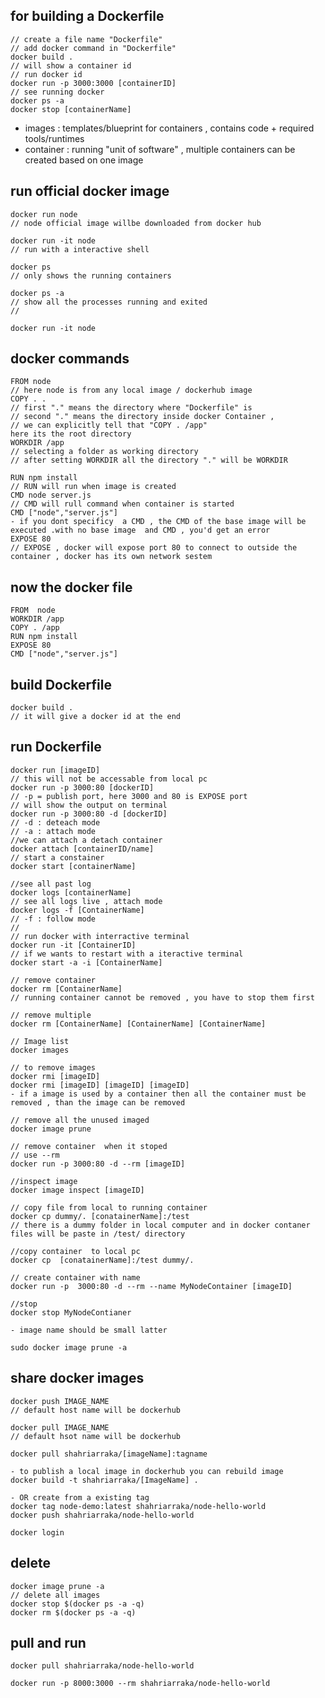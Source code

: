 ## for building a Dockerfile 
    // create a file name "Dockerfile"
    // add docker command in "Dockerfile"
    docker build .
    // will show a container id 
    // run docker id  
    docker run -p 3000:3000 [containerID]
    // see running docker 
    docker ps -a 
    docker stop [containerName] 

- images : templates/blueprint for containers , contains code + required tools/runtimes 
- container : running "unit of software" , multiple containers can be created based on one image 

## run official docker image 
    docker run node 
    // node official image willbe downloaded from docker hub 

    docker run -it node 
    // run with a interactive shell 
    
    docker ps
    // only shows the running containers

    docker ps -a 
    // show all the processes running and exited 
    // 

    docker run -it node 
## docker commands 
    FROM node
    // here node is from any local image / dockerhub image
    COPY . .
    // first "." means the directory where "Dockerfile" is 
    // second "." means the directory inside docker Container , 
    // we can explicitly tell that "COPY . /app"
    here its the root directory
    WORKDIR /app
    // selecting a folder as working directory 
    // after setting WORKDIR all the directory "." will be WORKDIR 
    
    RUN npm install 
    // RUN will run when image is created 
    CMD node server.js
    // CMD will rull command when container is started
    CMD ["node","server.js"] 
    - if you dont specificy  a CMD , the CMD of the base image will be executed .with no base image  and CMD , you'd get an error 
    EXPOSE 80
    // EXPOSE , docker will expose port 80 to connect to outside the container , docker has its own network sestem  
## now the docker file 
    FROM  node 
    WORKDIR /app
    COPY . /app
    RUN npm install 
    EXPOSE 80
    CMD ["node","server.js"]
## build Dockerfile
    docker build .
    // it will give a docker id at the end 
## run Dockerfile 
    docker run [imageID]
    // this will not be accessable from local pc
    docker run -p 3000:80 [dockerID]
    // -p = publish port, here 3000 and 80 is EXPOSE port
    // will show the output on terminal
    docker run -p 3000:80 -d [dockerID]
    // -d : deteach mode
    // -a : attach mode
    //we can attach a detach container
    docker attach [containerID/name] 
    // start a constainer
    docker start [containerName]

    //see all past log 
    docker logs [containerName]
    // see all logs live , attach mode
    docker logs -f [ContainerName]
    // -f : follow mode 
    // 
    // run docker with interractive terminal 
    docker run -it [ContainerID]
    // if we wants to restart with a iteractive terminal 
    docker start -a -i [ContainerName]

    // remove container 
    docker rm [ContainerName]
    // running container cannot be removed , you have to stop them first

    // remove multiple
    docker rm [ContainerName] [ContainerName] [ContainerName]

    // Image list 
    docker images 

    // to remove images
    docker rmi [imageID]
    docker rmi [imageID] [imageID] [imageID] 
    - if a image is used by a container then all the container must be removed , than the image can be removed

    // remove all the unused imaged
    docker image prune

    // remove container  when it stoped
    // use --rm 
    docker run -p 3000:80 -d --rm [imageID]
    
    //inspect image 
    docker image inspect [imageID]

    // copy file from local to running container 
    docker cp dummy/. [conatainerName]:/test
    // there is a dummy folder in local computer and in docker contaner files will be paste in /test/ directory

    //copy container  to local pc 
    docker cp  [conatainerName]:/test dummy/.

    // create container with name 
    docker run -p  3000:80 -d --rm --name MyNodeContainer [imageID]

    //stop 
    docker stop MyNodeContianer

    - image name should be small latter 

    sudo docker image prune -a
## share  docker images 
    docker push IMAGE_NAME 
    // default host name will be dockerhub 

    docker pull IMAGE_NAME
    // default hsot name will be dockerhub

    docker pull shahriarraka/[imageName]:tagname 

    - to publish a local image in dockerhub you can rebuild image 
    docker build -t shahriarraka/[ImageName] .

    - OR create from a existing tag 
    docker tag node-demo:latest shahriarraka/node-hello-world 
    docker push shahriarraka/node-hello-world

    docker login

## delete
    docker image prune -a 
    // delete all images 
    docker stop $(docker ps -a -q)
    docker rm $(docker ps -a -q)
## pull and run 
    docker pull shahriarraka/node-hello-world 

    docker run -p 8000:3000 --rm shahriarraka/node-hello-world

    
